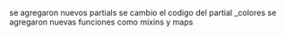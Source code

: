 se agregaron nuevos partials
se cambio el codigo del partial _colores
se agregaron nuevas funciones como mixins y maps